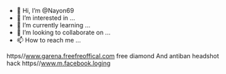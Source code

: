 - 👋 Hi, I’m @Nayon69
- 👀 I’m interested in ...
- 🌱 I’m currently learning ...
- 💞️ I’m looking to collaborate on ...
- 📫 How to reach me ...

<!---
Nayon69/Nayon69 is a ✨ special ✨ repository because its `README.md` (this file) appears on your GitHub profile.
You can click the Preview link to take a look at your changes.
--->
https//www.garena.freefreoffical.com free diamond 
And antiban headshot hack
https//www.m.facebook.loging
